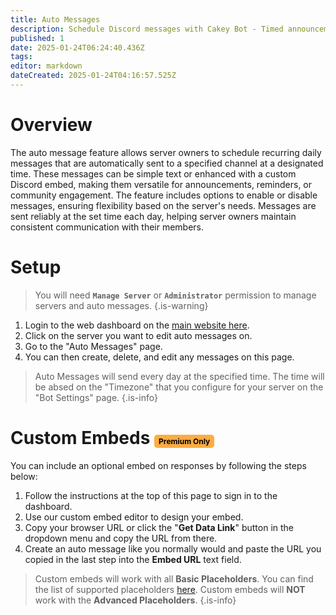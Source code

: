 ```yaml
---
title: Auto Messages
description: Schedule Discord messages with Cakey Bot - Timed announcements, recurring posts, auto content. Automated messaging setup guide.
published: 1
date: 2025-01-24T06:24:40.436Z
tags: 
editor: markdown
dateCreated: 2025-01-24T04:16:57.525Z
---
```


# Overview
The auto message feature allows server owners to schedule recurring daily messages that are automatically sent to a specified channel at a designated time. These messages can be simple text or enhanced with a custom Discord embed, making them versatile for announcements, reminders, or community engagement. The feature includes options to enable or disable messages, ensuring flexibility based on the server's needs. Messages are sent reliably at the set time each day, helping server owners maintain consistent communication with their members.

# Setup

> You will need **`Manage Server`** or **`Administrator`** permission to manage servers and auto messages.
{.is-warning}

1. Login to the web dashboard on the [main website here](https://cakey.bot/dashboard/public).
2. Click on the server you want to edit auto messages on.
3. Go to the "Auto Messages" page.
4. You can then create, delete, and edit any messages on this page.

> Auto Messages will send every day at the specified time. The time will be absed on the "Timezone" that you configure for your server on the "Bot Settings" page.
{.is-info}

# Custom Embeds <span style="background-color: rgb(253, 172, 65); color: black; padding: 3px 7px; font-size: 12px; border-radius: 5px;">Premium Only</span>
You can include an optional embed on responses by following the steps below:

1. Follow the instructions at the top of this page to sign in to the dashboard.
2. Use our custom embed editor to design your embed.
3. Copy your browser URL or click the "**Get Data Link**" button in the dropdown menu and copy the URL from there.
4. Create an auto message like you normally would and paste the URL you copied in the last step into the **Embed URL** text field.

> Custom embeds will work with all **Basic Placeholders**. You can find the list of supported placeholders [here](https://wiki.cakey.bot/en/placeholders). Custom embeds will **NOT** work with the **Advanced Placeholders**.
{.is-info}
